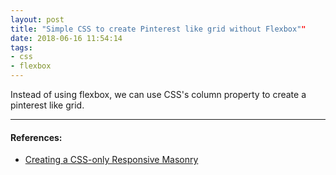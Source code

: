 ```yaml
---
layout: post
title: "Simple CSS to create Pinterest like grid without Flexbox""
date: 2018-06-16 11:54:14
tags:
- css
- flexbox
---
```


Instead of using flexbox, we can use CSS's column property to create a pinterest like grid.

-----

#### References:

- [Creating a CSS-only Responsive Masonry](w3bits.com/css-masonry)
